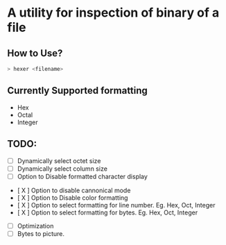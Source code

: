 # A utility for inspection of binary of a file

## How to Use?

```zsh 
> hexer <filename>
```

## Currently Supported formatting

- Hex
- Octal
- Integer

## TODO:

- [ ] Dynamically select octet size
- [ ] Dynamically select column size
- [ ] Option to Disable formatted character display
- [ X ] Option to disable cannonical mode
- [ X ] Option to Disable color formatting
- [ X ] Option to select formatting for line number. Eg. Hex, Oct, Integer
- [ X ] Option to select formatting for bytes. Eg. Hex, Oct, Integer
- [ ] Optimization
- [ ] Bytes to picture.